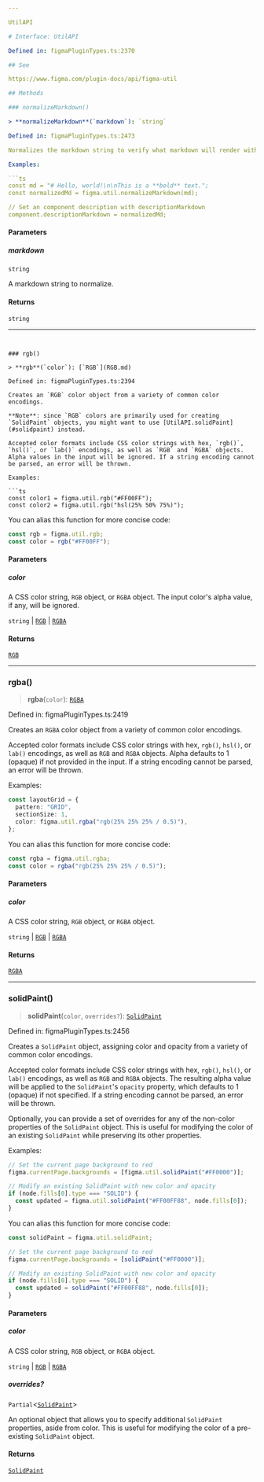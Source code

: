 ```yaml
---

UtilAPI

# Interface: UtilAPI

Defined in: figmaPluginTypes.ts:2370

## See

https://www.figma.com/plugin-docs/api/figma-util

## Methods

### normalizeMarkdown()

> **normalizeMarkdown**(`markdown`): `string`

Defined in: figmaPluginTypes.ts:2473

Normalizes the markdown string to verify what markdown will render with Figma's rich-text editors.

Examples:

```ts
const md = "# Hello, world!\n\nThis is a **bold** text.";
const normalizedMd = figma.util.normalizeMarkdown(md);

// Set an component description with descriptionMarkdown
component.descriptionMarkdown = normalizedMd;
```

#### Parameters

##### markdown

`string`

A markdown string to normalize.

#### Returns

`string`

---
```


### rgb()

> **rgb**(`color`): [`RGB`](RGB.md)

Defined in: figmaPluginTypes.ts:2394

Creates an `RGB` color object from a variety of common color encodings.

**Note**: since `RGB` colors are primarily used for creating `SolidPaint` objects, you might want to use [UtilAPI.solidPaint](#solidpaint) instead.

Accepted color formats include CSS color strings with hex, `rgb()`, `hsl()`, or `lab()` encodings, as well as `RGB` and `RGBA` objects. Alpha values in the input will be ignored. If a string encoding cannot be parsed, an error will be thrown.

Examples:

```ts
const color1 = figma.util.rgb("#FF00FF");
const color2 = figma.util.rgb("hsl(25% 50% 75%)");
```

You can alias this function for more concise code:

```ts
const rgb = figma.util.rgb;
const color = rgb("#FF00FF");
```

#### Parameters

##### color

A CSS color string, `RGB` object, or `RGBA` object. The input color's alpha value, if any, will be ignored.

`string` | [`RGB`](RGB.md) | [`RGBA`](RGBA.md)

#### Returns

[`RGB`](RGB.md)

---

### rgba()

> **rgba**(`color`): [`RGBA`](RGBA.md)

Defined in: figmaPluginTypes.ts:2419

Creates an `RGBA` color object from a variety of common color encodings.

Accepted color formats include CSS color strings with hex, `rgb()`, `hsl()`, or `lab()` encodings, as well as `RGB` and `RGBA` objects. Alpha defaults to 1 (opaque) if not provided in the input. If a string encoding cannot be parsed, an error will be thrown.

Examples:

```ts
const layoutGrid = {
  pattern: "GRID",
  sectionSize: 1,
  color: figma.util.rgba("rgb(25% 25% 25% / 0.5)"),
};
```

You can alias this function for more concise code:

```ts
const rgba = figma.util.rgba;
const color = rgba("rgb(25% 25% 25% / 0.5)");
```

#### Parameters

##### color

A CSS color string, `RGB` object, or `RGBA` object.

`string` | [`RGB`](RGB.md) | [`RGBA`](RGBA.md)

#### Returns

[`RGBA`](RGBA.md)

---

### solidPaint()

> **solidPaint**(`color`, `overrides?`): [`SolidPaint`](SolidPaint.md)

Defined in: figmaPluginTypes.ts:2456

Creates a `SolidPaint` object, assigning color and opacity from a variety of common color encodings.

Accepted color formats include CSS color strings with hex, `rgb()`, `hsl()`, or `lab()` encodings, as well as `RGB` and `RGBA` objects. The resulting alpha value will be applied to the `SolidPaint`'s `opacity` property, which defaults to 1 (opaque) if not specified. If a string encoding cannot be parsed, an error will be thrown.

Optionally, you can provide a set of overrides for any of the non-color properties of the `SolidPaint` object. This is useful for modifying the color of an existing `SolidPaint` while preserving its other properties.

Examples:

```ts
// Set the current page background to red
figma.currentPage.backgrounds = [figma.util.solidPaint("#FF0000")];

// Modify an existing SolidPaint with new color and opacity
if (node.fills[0].type === "SOLID") {
  const updated = figma.util.solidPaint("#FF00FF88", node.fills[0]);
}
```

You can alias this function for more concise code:

```ts
const solidPaint = figma.util.solidPaint;

// Set the current page background to red
figma.currentPage.backgrounds = [solidPaint("#FF0000")];

// Modify an existing SolidPaint with new color and opacity
if (node.fills[0].type === "SOLID") {
  const updated = solidPaint("#FF00FF88", node.fills[0]);
}
```

#### Parameters

##### color

A CSS color string, `RGB` object, or `RGBA` object.

`string` | [`RGB`](RGB.md) | [`RGBA`](RGBA.md)

##### overrides?

`Partial`\<[`SolidPaint`](SolidPaint.md)\>

An optional object that allows you to specify additional `SolidPaint` properties, aside from color. This is useful for modifying the color of a pre-existing `SolidPaint` object.

#### Returns

[`SolidPaint`](SolidPaint.md)
